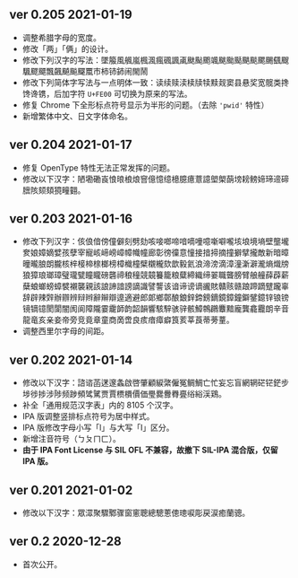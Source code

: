 ## ver 0.205 2021-01-19
- 调整希腊字母的宽度。
- 修改「两」「俩」的设计。
- 修改下列汉字的写法：墜箙風䑺嵐楓渢瘋碸諷颪颫颭颮颯颰颱颳颶颷颸颺颻颼颿飂飃飄飆飇飈飋𩗏市柿铈鈰闹閙鬧
- 修改下列简体字写法与一点明体一致：读续赎渎椟牍犊黩觌窦县悬奖宽髋类搀馋谗镌，后加字符 `U+FE00` 可切换为原来的写法。
- 修复 Chrome 下全形标点符号显示为半形的问题。（去除 `'pwid'` 特性）
- 新增繁体中文、日文字体命名。

## ver 0.204 2021-01-17
- 修复 OpenType 特性无法正常发挥的问题。
- 修改以下汉字：陋墈磡崀悢㫰桹烺窨億憶𫄷檍臆癔薏譩塱㮾蓢塝耪鳑媂𤧛遆碲膪陔颏頦獍疃𦒍。

## ver 0.203 2021-01-16
- 修改下列汉字：侅俍偣傍僮僻刻劈劾咳唼啷啼喑嘀噇噫噺噼嚨垓埌境墒壁壟壠奒娘嫜嫡嬖孩孽宰寵峐崹嵭嶂幛幟幢廊彰徬徸意憧接揞揥摘撞擗擘攏敵新暗暲曈曨朖朗朧核梓椄楴榇榔榜樟樴橦檗櫬櫳欬歆毅氦浪渧滂滴漳潼澵澼瀧熵熾牓狼獐琅瑯璋璧瓏甓瞳矓磅礱禘稂穜競竸籑籠粮糵締織缔翣職聾膀臂艆艟薛薜薪蘖蜋螂螃蟑襞襯襲親該誏諦諳謗謫識譬讋该谙谛谤谪豅賅贛赅赣踉蹄蹢躄躘辜辞辟辣辤辦辧辨辩辫辭辮辯遧適避郎郞鄉鄣酿鋃鋅鍗鎊鏑鏡鏱鐘鐴鐾鐿锌锒镑镜镝镱閡閬闇阂阆障隴霎靇韴韵韶韻響駭騂骇骍骸鱆鶙鸊麞黯龐龔龕龗朗⾟⾳⿓⻯亥亲妾帝旁竞竟章童商啇啻良痎瘖瘴癖筤荄莘莨蒂蒡蕫。
- 调整西里尔字母的间距。

## ver 0.202 2021-01-14
- 修改以下汉字：諮谘菡蒁邃螽啟啓肇顧綟綮僱冤鲷鯛亡忙妄忘盲網辋硭铓鋩步埗徏捗涉陟频踄頻骘騭贾賈槚檟價価璺爨釁臖亹绤綌渓鶏。
- 补全「通用规范汉字表」内的 8105 个汉字。
- IPA 版调整竖排标点符号为居中样式。
- IPA 版修改字母小写「l」与大写「I」区分。
- 新增注音符号（ㄅㄆㄇㄈ）。
- **由于 IPA Font License 与 SIL OFL 不兼容，故撤下 SIL-IPA 混合版，仅留 IPA 版。**

## ver 0.201 2021-01-02
- 修改以下汉字：眾潀聚驟鄹骤窗窻聰總驄蔥傯璁唳彫戻涙癒蘭骢。

## ver 0.2 2020-12-28
- 首次公开。
